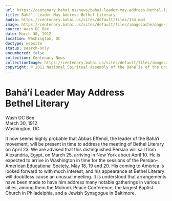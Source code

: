 ```yaml
---
url: https://centenary.bahai.us/news/bahai-leader-may-address-bethel-literary
title: Bahá’í Leader May Address Bethel Literary
audio: https://centenary.bahai.us/sites/default/files/334.mp3
image: https://centenary.bahai.us/sites/default/files/imagecache/page-main-image/images/press_clippings/03-30-1912%20Wash%20DC%20Bee%20Bahai%20Leader%20May%20Address%20Bethel%20Literary.png
source: Wash DC Bee
date: March 30, 1912
location: Washington, DC
doctype: website
status: search-only
encumbered: false
collection: Centenary News
collectionImage: https://centenary.bahai.us/sites/default/files/imagecache/theme-image/main_image/abdulbaha-overview-small_0.jpg
copyright: © 2011 National Spiritual Assembly of the Bahá’ís of the United States
---
```



# Bahá’í Leader May Address Bethel Literary

Wash DC Bee  
March 30, 1912  
Washington, DC  



It now seems highly probable that Abbas Effendi, the leader of the Bahá’í movement, will be present in time to address the meeting of Bethel Literary on April 23. We are advised that this distinguished Persian will sail from Alexandria, Egypt, on March 25, arriving in New York about April 10. He is expected to arrive in Washington in time for the sessions of the Persian-American Educational Society, May 18, 19 and 20. His coming to America is looked forward to with much interest, and his appearance at Bethel Literary will doubtless cause an unusual meeting. It is understood that arrangements have been made to have him address many notable gatherings in various cities, among them the Mohonk Peace Conference, the largest Baptist Church in Philadelphia, and a Jewish Synagogue in Baltimore.